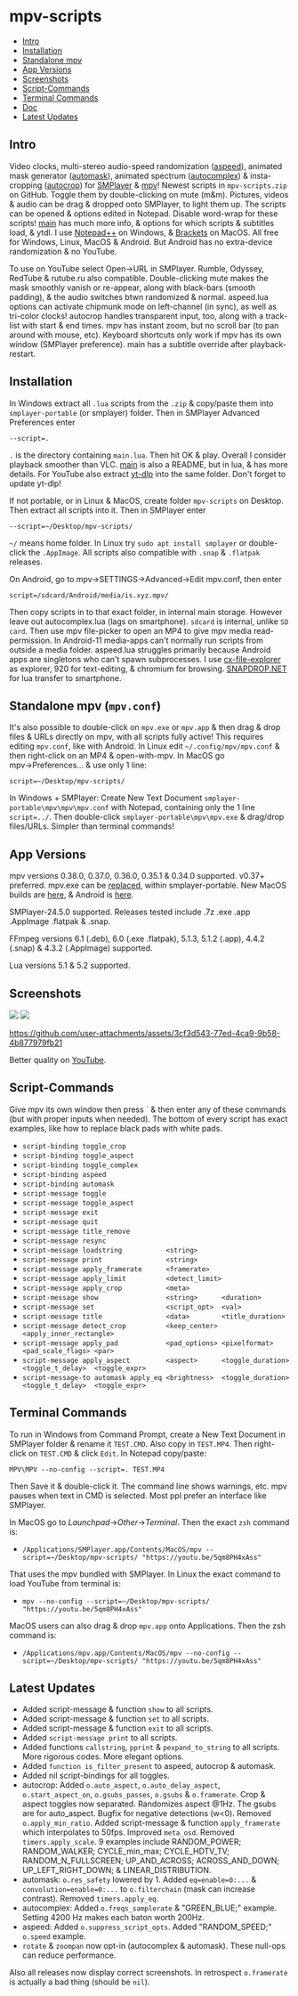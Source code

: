 # mpv-scripts
- [Intro](#intro)
- [Installation](#installation)
- [Standalone mpv](#standalone-mpv-mpvconf)
- [App Versions](#app-versions)
- [Screenshots](#screenshots)
- [Script-Commands](#script-commands)
- [Terminal Commands](#terminal-commands)
- [Doc](doc)
- [Latest Updates](#latest-updates)

## Intro
Video clocks, multi-stereo audio-speed randomization ([aspeed](aspeed.lua)), animated mask generator ([automask](automask.lua)), animated spectrum ([autocomplex](autocomplex.lua)) & insta-cropping ([autocrop](autocrop.lua)) for [SMPlayer](https://smplayer.info) & [mpv](https://mpv.io)! Newest scripts in `mpv-scripts.zip` on GitHub. Toggle them by double-clicking on mute (m&m). Pictures, videos & audio can be drag & dropped onto SMPlayer, to light them up. The scripts can be opened & options edited in Notepad. Disable word-wrap for these scripts! [main](main.lua) has much more info, & options for which scripts & subtitles load, & ytdl. I use [Notepad++](https://notepad-plus-plus.org/downloads/) on Windows, & [Brackets](https://BRACKETS.IO) on MacOS.  All free for Windows, Linux, MacOS & Android. But Android has no extra-device randomization & no YouTube.

To use on YouTube select Open→URL in SMPlayer. Rumble, Odyssey, RedTube & rutube.ru also compatible. Double-clicking mute makes the mask smoothly vanish or re-appear, along with black-bars (smooth padding), & the audio switches btwn randomized & normal. aspeed.lua options can activate chipmunk mode on left-channel (in sync), as well as tri-color clocks! autocrop handles transparent input, too, along with a track-list with start & end times. mpv has instant zoom, but no scroll bar (to pan around with mouse, etc). Keyboard shortcuts only work if mpv has its own window (SMPlayer preference).  main has a subtitle override after playback-restart.

## Installation
In Windows extract all `.lua` scripts from the `.zip` & copy/paste them into `smplayer-portable` (or smplayer) folder. Then in SMPlayer Advanced Preferences enter 

`--script=.`

`.` is the directory containing `main.lua`. Then hit OK & play. Overall I consider playback smoother than VLC. [main](main.lua) is also a README, but in lua, & has more details. For YouTube also extract [yt-dlp](https://github.com/yt-dlp/yt-dlp/releases) into the same folder. Don't forget to update yt-dlp!

If not portable, or in Linux & MacOS, create folder `mpv-scripts` on Desktop. Then extract all scripts into it.  Then in SMPlayer enter

`--script=~/Desktop/mpv-scripts/`

`~/` means home folder. In Linux try `sudo apt install smplayer` or double-click the `.AppImage`. All scripts also compatible with `.snap` & `.flatpak` releases. 

On Android, go to mpv→SETTINGS→Advanced→Edit mpv.conf, then enter

`script=/sdcard/Android/media/is.xyz.mpv/`

Then copy scripts in to that exact folder, in internal main storage. However leave out autocomplex.lua (lags on smartphone).  `sdcard` is internal, unlike `SD card`.  Then use mpv file-picker to open an MP4 to give mpv media read-permission. In Android-11 media-apps can't normally run scripts from outside a media folder.  aspeed.lua struggles primarily because Android apps are singletons who can't spawn subprocesses.  I use [cx-file-explorer](https://cxfileexplorerapk.net) as explorer, 920 for text-editing, & chromium for browsing. [SNAPDROP.NET](https://SNAPDROP.NET) for lua transfer to smartphone.  

## Standalone mpv (`mpv.conf`)
It's also possible to double-click on `mpv.exe` or `mpv.app` & then drag & drop files & URLs directly on mpv, with all scripts fully active! This requires editing `mpv.conf`, like with Android. In Linux edit `~/.config/mpv/mpv.conf` & then right-click on an MP4 & open-with-mpv. In MacOS go mpv→Preferences... & use only 1 line:

`script=~/Desktop/mpv-scripts/`

In Windows + SMPlayer: Create New Text Document `smplayer-portable\mpv\mpv\mpv.conf` with Notepad, containing only the 1 line `script=../`. Then double-click `smplayer-portable\mpv\mpv.exe` & drag/drop files/URLs. Simpler than terminal commands!

## App Versions

mpv versions 0.38.0, 0.37.0, 0.36.0, 0.35.1 & 0.34.0 supported. v0.37+ preferred. mpv.exe can be [replaced](https://sourceforge.net/projects/mpv-player-windows/files/release/), within smplayer-portable. New MacOS builds are [here](https://laboratory.stolendata.net/~djinn/mpv_osx/), & Android is [here](https://github.com/mpv-android/mpv-android/releases).

SMPlayer-24.5.0 supported.  Releases tested include .7z .exe .app .AppImage .flatpak & .snap.

FFmpeg versions 6.1 (.deb), 6.0 (.exe .flatpak), 5.1.3, 5.1.2 (.app), 4.4.2 (.snap) & 4.3.2 (.AppImage) supported.

Lua versions 5.1 & 5.2 supported.

## Screenshots
![](SCREENSHOT.jpg)
![](SCREENSHOT.webp)

https://github.com/user-attachments/assets/3cf3d543-77ed-4ca9-9b58-4b877979fb21

Better quality on [YouTube](https://YOUTU.BE/BNbbRB1pJ78).

## Script-Commands
Give mpv its own window then press ` & then enter any of these commands (but with proper inputs when needed). The bottom of every script has exact examples, like how to replace black pads with white pads.

- `script-binding toggle_crop   `
- `script-binding toggle_aspect `
- `script-binding toggle_complex`
- `script-binding aspeed        `
- `script-binding automask      `
- `script-message toggle        `
- `script-message toggle_aspect `
- `script-message exit          `
- `script-message quit          `
- `script-message title_remove  `
- `script-message resync        `
- `script-message loadstring           <string>      `
- `script-message print                <string>      `
- `script-message apply_framerate      <framerate>   `
- `script-message apply_limit          <detect_limit>`
- `script-message apply_crop           <meta>        `
- `script-message show                 <string>      <duration>             `
- `script-message set                  <script_opt>  <val>                  `
- `script-message title                <data>        <title_duration>       `
- `script-message detect_crop          <keep_center> <apply_inner_rectangle>`
- `script-message apply_pad            <pad_options> <pixelformat>     <pad_scale_flags> <par>        `
- `script-message apply_aspect         <aspect>      <toggle_duration> <toggle_t_delay>  <toggle_expr>`
- `script-message-to automask apply_eq <brightness>  <toggle_duration> <toggle_t_delay>  <toggle_expr>`

## Terminal Commands
To run in Windows from Command Prompt, create a New Text Document in SMPlayer folder & rename it `TEST.CMD`. Also copy in `TEST.MP4`. Then right-click on `TEST.CMD` & click `Edit`. In Notepad copy/paste:

`MPV\MPV --no-config --script=. TEST.MP4`

Then Save it & double-click it. The command line shows warnings, etc. mpv pauses when text in CMD is selected. Most ppl prefer an interface like SMPlayer.

In MacOS go to *Launchpad*→*Other*→*Terminal*. Then the exact `zsh` command is:

- `/Applications/SMPlayer.app/Contents/MacOS/mpv --script=~/Desktop/mpv-scripts/ "https://youtu.be/5qm8PH4xAss"`

That uses the mpv bundled with SMPlayer. In Linux the exact command to load YouTube from terminal is:

- `mpv --no-config --script=~/Desktop/mpv-scripts/ "https://youtu.be/5qm8PH4xAss"`

MacOS users can also drag & drop `mpv.app` onto Applications. Then the zsh command is:

- `/Applications/mpv.app/Contents/MacOS/mpv --no-config --script=~/Desktop/mpv-scripts/ "https://youtu.be/5qm8PH4xAss"` 

## Latest Updates
- Added script-message & function `show` to all scripts.
- Added script-message & function `set`  to all scripts.
- Added script-message & function `exit` to all scripts.
- Added           `script-message print` to all scripts.
- Added functions `callstring`, `pprint` & `pexpand_to_string` to all scripts. More rigorous codes. More elegant options.
- Added `function is_filter_present` to aspeed, autocrop & automask.
- Added nil script-bindings for all toggles.
- autocrop: Added `o.auto_aspect`, `o.auto_delay_aspect`, `o.start_aspect_on`, `o.gsubs_passes`, `o.gsubs` & `o.framerate`. Crop & aspect toggles now separated. Randomizes aspect @1Hz. The gsubs are for auto_aspect.  Bugfix for negative detections (w<0).  Removed `o.apply_min_ratio`.  Added script-message & function `apply_framerate` which interpolates to 50fps.  Improved `meta_osd`.  Removed `timers.apply_scale`.  9 examples include RANDOM_POWER; RANDOM_WALKER; CYCLE_min_max; CYCLE_HDTV_TV; RANDOM_N_FULLSCREEN; UP_AND_ACROSS; ACROSS_AND_DOWN; UP_LEFT_RIGHT_DOWN; & LINEAR_DISTRIBUTION.  
- automask: `o.res_safety` lowered by 1.  Added `eq=enable=0:...` & `convolution=enable=0:...` to `o.filterchain` (mask can increase contrast).  Removed `timers.apply_eq`.
- autocomplex: Added `o.freqs_samplerate` & "GREEN_BLUE;" example. Setting 4200 Hz makes each baton worth 200Hz.
- aspeed: Added `o.suppress_script_opts`. Added "RANDOM_SPEED;" `o.speed` example.
- `rotate` & `zoompan` now opt-in (autocomplex & automask). These null-ops can reduce performance.

Also all releases now display correct screenshots.  In retrospect `o.framerate` is actually a bad thing (should be `nil`).

  
